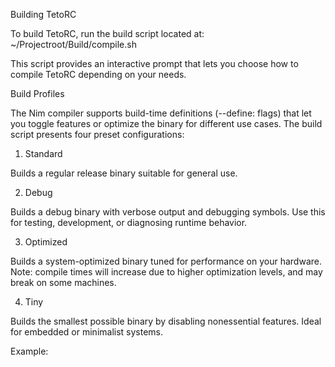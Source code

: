 Building TetoRC

To build TetoRC, run the build script located at:
~/Projectroot/Build/compile.sh

This script provides an interactive prompt that lets you choose how to compile TetoRC depending on your needs.

Build Profiles

The Nim compiler supports build-time definitions (--define: flags) that let you toggle features or optimize the binary for different use cases.
The build script presents four preset configurations:

1. Standard

Builds a regular release binary suitable for general use.

2. Debug

Builds a debug binary with verbose output and debugging symbols.
Use this for testing, development, or diagnosing runtime behavior.

3. Optimized

Builds a system-optimized binary tuned for performance on your hardware.
Note: compile times will increase due to higher optimization levels, and 
may break on some machines.

4. Tiny

Builds the smallest possible binary by disabling nonessential features.
Ideal for embedded or minimalist systems.

Example:
